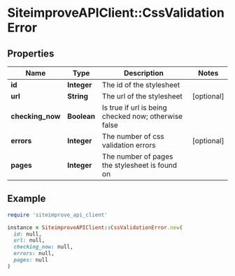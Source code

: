 # SiteimproveAPIClient::CssValidationError

## Properties

| Name | Type | Description | Notes |
| ---- | ---- | ----------- | ----- |
| **id** | **Integer** | The id of the stylesheet |  |
| **url** | **String** | The url of the stylesheet | [optional] |
| **checking_now** | **Boolean** | Is true if url is being checked now; otherwise false |  |
| **errors** | **Integer** | The number of css validation errors | [optional] |
| **pages** | **Integer** | The number of pages the stylesheet is found on |  |

## Example

```ruby
require 'siteimprove_api_client'

instance = SiteimproveAPIClient::CssValidationError.new(
  id: null,
  url: null,
  checking_now: null,
  errors: null,
  pages: null
)
```


